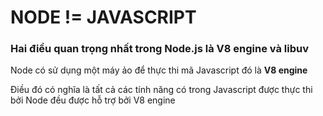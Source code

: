 # NODE != JAVASCRIPT
<h3>Hai điều quan trọng nhất trong Node.js là <strong>V8 engine</strong> và <strong>libuv</strong></h3>
<p>Node có sử dụng một máy ảo để thực thi mã Javascript đó là <strong>V8 engine</strong></p>
<p>Điều đó có nghĩa là tất cả các tính năng có trong Javascript được thực thi bởi Node đều được hỗ trợ bởi V8 engine</p>

